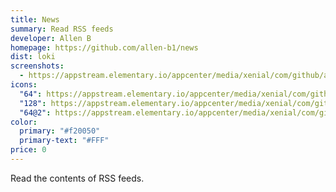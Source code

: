 ```yaml
---
title: News
summary: Read RSS feeds
developer: Allen B
homepage: https://github.com/allen-b1/news
dist: loki
screenshots:
  - https://appstream.elementary.io/appcenter/media/xenial/com/github/allen-b1.news.desktop/422193662D12479E323B929735B5DFC5/screenshots/image-1_orig.png
icons:
  "64": https://appstream.elementary.io/appcenter/media/xenial/com/github/allen-b1.news.desktop/422193662D12479E323B929735B5DFC5/icons/64x64/com.github.allen-b1.news_com.github.allen-b1.news.png
  "128": https://appstream.elementary.io/appcenter/media/xenial/com/github/allen-b1.news.desktop/422193662D12479E323B929735B5DFC5/icons/128x128/com.github.allen-b1.news_com.github.allen-b1.news.png
  "64@2": https://appstream.elementary.io/appcenter/media/xenial/com/github/allen-b1.news.desktop/422193662D12479E323B929735B5DFC5/icons/64x64@2/com.github.allen-b1.news_com.github.allen-b1.news.png
color:
  primary: "#f20050"
  primary-text: "#FFF"
price: 0
---
```


<p>Read the contents of RSS feeds.</p>